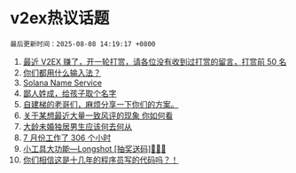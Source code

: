 # v2ex热议话题

`最后更新时间：2025-08-08 14:19:17 +0800`

1. [最近 V2EX 赚了，开一轮打赏，请各位没有收到过打赏的留言，打赏前 50 名](https://www.v2ex.com/t/1150819)
1. [你们都用什么输入法？](https://www.v2ex.com/t/1150874)
1. [Solana Name Service](https://www.v2ex.com/t/1150717)
1. [鄙人姓成，给孩子取个名字](https://www.v2ex.com/t/1150785)
1. [自建梯的老哥们，麻烦分享一下你们的方案。](https://www.v2ex.com/t/1150876)
1. [关于某想最近大量一致风评的现象 你如何看](https://www.v2ex.com/t/1150891)
1. [大龄未婚独居男生应该何去何从](https://www.v2ex.com/t/1150743)
1. [7 月份工作了 306 个小时](https://www.v2ex.com/t/1150703)
1. [小工具大功能—Longshot [抽奖送码]🎉🎉🎉](https://www.v2ex.com/t/1150879)
1. [你们相信这是十几年的程序员写的代码吗？！](https://www.v2ex.com/t/1150932)

